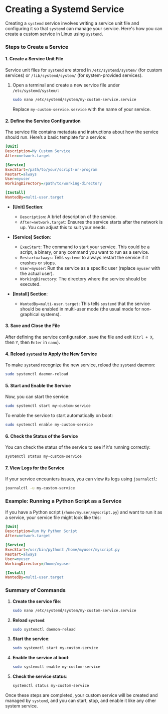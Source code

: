 # Creating a Systemd Service

Creating a `systemd` service involves writing a service unit file and configuring it so that `systemd` can manage your service. Here's how you can create a custom service in Linux using `systemd`.

### Steps to Create a Service

#### 1. **Create a Service Unit File**
Service unit files for `systemd` are stored in `/etc/systemd/system/` (for custom services) or `/lib/systemd/system/` (for system-provided services). 

1. Open a terminal and create a new service file under `/etc/systemd/system/`:

   ```bash
   sudo nano /etc/systemd/system/my-custom-service.service
   ```

   Replace `my-custom-service.service` with the name of your service.

#### 2. **Define the Service Configuration**
The service file contains metadata and instructions about how the service should run. Here’s a basic template for a service:

```ini
[Unit]
Description=My Custom Service
After=network.target

[Service]
ExecStart=/path/to/your/script-or-program
Restart=always
User=myuser
WorkingDirectory=/path/to/working-directory

[Install]
WantedBy=multi-user.target
```

- **[Unit] Section**:
  - `Description`: A brief description of the service.
  - `After=network.target`: Ensures the service starts after the network is up. You can adjust this to suit your needs.

- **[Service] Section**:
  - `ExecStart`: The command to start your service. This could be a script, a binary, or any command you want to run as a service.
  - `Restart=always`: Tells `systemd` to always restart the service if it crashes or stops.
  - `User=myuser`: Run the service as a specific user (replace `myuser` with the actual user).
  - `WorkingDirectory`: The directory where the service should be executed.

- **[Install] Section**:
  - `WantedBy=multi-user.target`: This tells `systemd` that the service should be enabled in multi-user mode (the usual mode for non-graphical systems).

#### 3. **Save and Close the File**
After defining the service configuration, save the file and exit (`Ctrl + X`, then `Y`, then `Enter` in `nano`).

#### 4. **Reload `systemd` to Apply the New Service**
To make `systemd` recognize the new service, reload the `systemd` daemon:

```bash
sudo systemctl daemon-reload
```

#### 5. **Start and Enable the Service**
Now, you can start the service:

```bash
sudo systemctl start my-custom-service
```

To enable the service to start automatically on boot:

```bash
sudo systemctl enable my-custom-service
```

#### 6. **Check the Status of the Service**
You can check the status of the service to see if it's running correctly:

```bash
systemctl status my-custom-service
```

#### 7. **View Logs for the Service**
If your service encounters issues, you can view its logs using `journalctl`:

```bash
journalctl -u my-custom-service
```

### Example: Running a Python Script as a Service
If you have a Python script (`/home/myuser/myscript.py`) and want to run it as a service, your service file might look like this:

```ini
[Unit]
Description=Run My Python Script
After=network.target

[Service]
ExecStart=/usr/bin/python3 /home/myuser/myscript.py
Restart=always
User=myuser
WorkingDirectory=/home/myuser

[Install]
WantedBy=multi-user.target
```

### Summary of Commands
1. **Create the service file**:
   ```bash
   sudo nano /etc/systemd/system/my-custom-service.service
   ```

2. **Reload `systemd`**:
   ```bash
   sudo systemctl daemon-reload
   ```

3. **Start the service**:
   ```bash
   sudo systemctl start my-custom-service
   ```

4. **Enable the service at boot**:
   ```bash
   sudo systemctl enable my-custom-service
   ```

5. **Check the service status**:
   ```bash
   systemctl status my-custom-service
   ```

Once these steps are completed, your custom service will be created and managed by `systemd`, and you can start, stop, and enable it like any other system service.